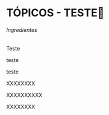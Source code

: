 # TÓPICOS - TESTE:clap:

###### Ingredientes

Teste

teste

teste 

XXXXXXXX

XXXXXXXXXX

XXXXXXXX









